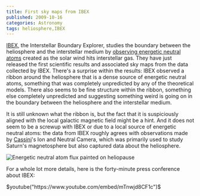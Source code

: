 ```yaml
---
title: First sky maps from IBEX
published: 2009-10-16
categories: Astronomy
tags: heliosphere,IBEX
---
```


<a href="https://www.nasa.gov/mission_pages/ibex/index.html">IBEX</a>, the Interstellar
Boundary Explorer, studies the boundary between the heliosphere and the interstellar
medium by <a href="/2008/10/exploring-the-heliosphere-with-ibex/">observing energetic
neutral atoms</a> created as the solar wind hits interstellar gas.  They have just
released the first scientific results and associated sky maps from the data collected by
IBEX.  There's a surprise within the results: IBEX observed a ribbon around the
heliosphere that is a dense source of energetic neutral atoms, something that was
completely unpredicted by any of the theoretical models.  There also seems to be fine
structure within the ribbon, something else completely unpredicted and suggesting
something weird is going on in the boundary between the heliosphere and the interstellar
medium.

<!--more-->

It is still unknown what the ribbon is, but the fact that it is suspiciously aligned with
the local galactic magnetic field might be a hint.  And it does not seem to be a screwup
with IBEX or due to a local source of energetic neutral atoms: the data from IBEX roughly
agrees with observations made by <a
href="https://solarsystem.nasa.gov/missions/cassini/overview/">Cassini</a>'s Ion and
Neutral Camera, which was primarily used to study Saturn's magnetosphere but also captured
data about the heliosphere.

![Energetic neutral atom flux painted on heliopause](enaflux.jpg)

For a whole lot more details, here is the forty-minute press conference about IBEX:

$youtube("https://www.youtube.com/embed/mTnwjd8CF1c")$
